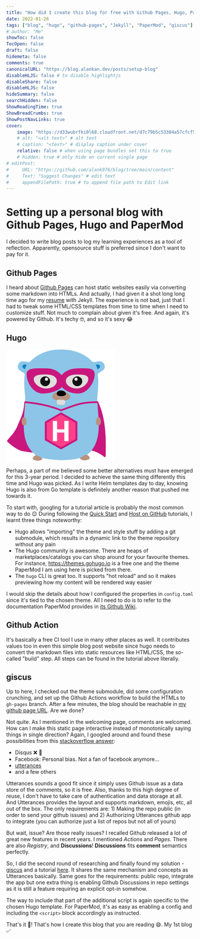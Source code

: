 ```yaml
---
title: "How did I create this blog for free with Github Pages, Hugo, PaperMod and Giscus"
date: 2022-01-26
tags: ["blog", "hugo", "github-pages", "Jekyll", "PaperMod", "giscus"]
# author: "Me"
showToc: false
TocOpen: false
draft: false
hidemeta: false
comments: true
canonicalURL: "https://blog.alankan.dev/posts/setup-blog"
disableHLJS: false # to disable highlightjs
disableShare: false
disableHLJS: false
hideSummary: false
searchHidden: false
ShowReadingTime: true
ShowBreadCrumbs: true
ShowPostNavLinks: true
cover:
    image: "https://d33wubrfki0l68.cloudfront.net/d7c79b5c53384a57cfcf5bfb1a3f6f009a058b0b/16f81/images/gopher-hero.svg" # image path/url
    # alt: "<alt text>" # alt text
    # caption: "<text>" # display caption under cover
    relative: false # when using page bundles set this to true
    # hidden: true # only hide on current single page
# editPost:
#     URL: "https://github.com/alank976/blog/tree/main/content"
#     Text: "Suggest Changes" # edit text
#     appendFilePath: true # to append file path to Edit link
---
```


# Setting up a personal blog with Github Pages, Hugo and PaperMod

I decided to write blog posts to log my learning experiences as a tool of reflection. Apparently, opensource stuff is preferred since I don't want to pay for it.

## Github Pages

I heard about [Github Pages](https://pages.github.com/) can host static websites easily via converting some markdown into HTMLs. And actually, I had given it a shot long long time ago for my [resume](https://alank976.github.io/markdown-resume) with Jekyll. The experience is not bad, just that I had to tweak some HTML/CSS templates from time to time when I need to customize stuff. Not much to complain about given it's free. And again, it's powered by Github. It's techy :nerd_face:, and so it's sexy :joy:

## Hugo

![gopher-hugo](images/gopher-hero.svg)

Perhaps, a part of me believed some better alternatives must have emerged for this 3-year period. I decided to achieve the same thing differently this time and Hugo was picked. As I write Helm templates day to day, knowing Hugo is also from Go template is definitely another reason that pushed me towards it.

To start with, googling for a tutorial article is probably the most common way to do :wink: During following the [Quick Start](https://gohugo.io/getting-started/quick-start/) and [Host on GitHub](https://gohugo.io/hosting-and-deployment/hosting-on-github/) tutorials, I learnt three things noteworthy:

- Hugo allows "importing" the theme and style stuff by adding a git submodule, which results in a dynamic link to the theme repository without any pain
- The Hugo community is awesome. There are heaps of marketplaces/catalogs you can shop around for your favourite themes. For instance, https://themes.gohugo.io is a free one and the theme PaperMod I am using here is picked from there.
- The `hugo` CLI is great too. It supports "hot reload" and so it makes previewing how my content will be rendered way easier

I would skip the details about how I configured the properties in `config.toml` since it's tied to the chosen theme. All I need to do is to refer to the documentation PaperMod provides in [its Github Wiki](https://github.com/adityatelange/hugo-PaperMod/wiki).

## Github Action

It's basically a free CI tool I use in many other places as well. It contributes values too in even this simple blog post website since hugo needs to convert the markdown files into static resources like HTML/CSS, the so-called "build" step. All steps can be found in the tutorial above literally.

## giscus

Up to here, I checked out the theme submodule, did some configuration crunching, and set up the Github Actions workflow to build the HTMLs to `gh-pages` branch. After a few minutes, the blog should be reachable in [my github page URL](https://blog.alankan.dev). Are we done?

Not quite. As I mentioned in the welcoming page, comments are welcomed. How can I make this static page interactive instead of monotonically saying things in single direction? Again, I googled around and found these possibilities from this [stackoverflow answer](https://stackoverflow.com/a/61740829):

- Disqus :x: :money_with_wings:
- Facebook: Personal bias. Not a fan of facebook anymore...
- [utterances](https://utteranc.es/)
- and a few others

Utterances sounds a good fit since it simply uses Github issue as a data store of the comments, so it is free. Also, thanks to this high degree of reuse, I don't have to take care of authentication and data storage at all. And Utterances provides the layout and supports markdown, emojis, etc, all out of the box. The only requirements are: 1) Making the repo public (in order to send your github issues) and 2) Authorizing Utterances github app to integrate (you can authorize just a list of repos but not all of yours)

But wait, issue? Are those really issues? I recalled Github released a lot of great new features in recent years. I mentioned _Actions_ and _Pages_. There are also _Registry_, and **Discussions**! **Discussions** fits **comment** semantics perfectly.

So, I did the second round of researching and finally found my solution - [giscus](https://giscus.app/) and a tutorial [here](https://www.cesarsotovalero.net/blog/replace-disqus-with-a-better-alternative.html). It shares the same mechanism and concepts as Utterances basically. Same goes for the requirements: public repo, integrate the app but one extra thing is enabling Github Discussions in repo settings as it is still a feature requiring an explicit opt-in somehow.
    
The way to include that part of the additional script is again specific to the chosen Hugo template. For PaperMod, it's as easy as enabling a config and including the `<script>` block accordingly as instructed.

That's it :tada:! That's how I create this blog that you are reading 😄. My 1st blog :white_check_mark:

